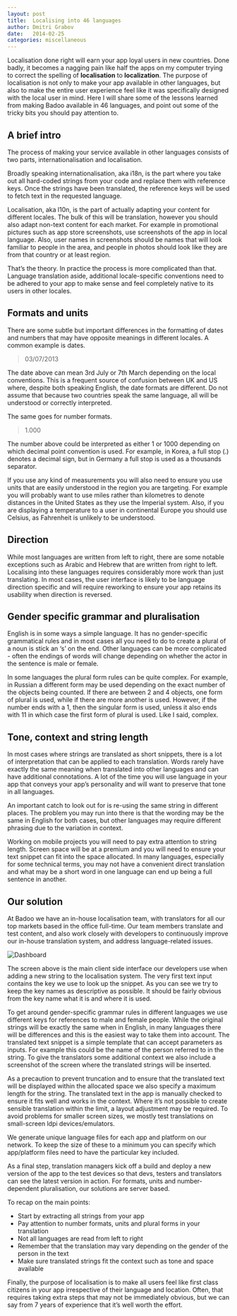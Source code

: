 ```yaml
---
layout: post
title:  Localising into 46 languages
author: Dmitri Grabov
date:   2014-02-25
categories: miscellaneous
---
```

Localisation done right will earn your app loyal users in new countries. Done badly, it becomes a nagging pain like half the apps on my computer trying to correct the spelling of **localisation** to **localization**. The purpose of localisation is not only to make your app available in other languages, but also to make the entire user experience feel like it was specifically designed with the local user in mind. Here I will share some of the lessons learned from making Badoo available in 46 languages, and point out some of the tricky bits you should pay attention to.

## A brief intro
The process of making your service available in other languages consists of two parts, internationalisation and localisation.

Broadly speaking internationalisation, aka i18n, is the part where you take out all hard-coded strings from your code and replace them with reference keys. Once the strings have been translated, the reference keys will be used to fetch text in the requested language.

Localisation, aka l10n, is the part of actually adapting your content for different locales. The bulk of this will be translation, however you should also adapt non-text content for each market. For example in promotional pictures such as app store screenshots, use screenshots of the app in local language. Also, user names in screenshots should be names that will look familiar to people in the area, and people in photos should look like they are from that country or at least region.

That’s the theory. In practice the process is more complicated than that. Language translation aside, additional locale-specific conventions need to be adhered to your app to make sense and feel completely native to its users in other locales.

## Formats and units
There are some subtle but important differences in the formatting of dates and numbers that may have opposite meanings in different locales. A common example is dates.
>03/07/2013

The date above can mean 3rd July or 7th March depending on the local conventions. This is a frequent source of confusion between UK and US where, despite both speaking English, the date formats are different. Do not assume that because two countries speak the same language, all will be understood or correctly interpreted.

The same goes for number formats.
>1.000

The number above could be interpreted as either 1 or 1000 depending on which decimal point convention is used. For example, in Korea, a full stop (.) denotes a decimal sign, but in Germany a full stop is used as a thousands separator.

If you use any kind of measurements you will also need to ensure you use units that are easily understood in the region you are targeting. For example you will probably want to use miles rather than kilometres to denote distances in the United States as they use the Imperial system. Also, if you are displaying a temperature to a user in continental Europe you should use Celsius, as Fahrenheit is unlikely to be understood.

## Direction
While most languages are written from left to right, there are some notable exceptions such as Arabic and Hebrew that are written from right to left. Localising into these languages requires considerably more work than just translating. In most cases, the user interface is likely to be language direction specific and will require reworking to ensure your app retains its usability when direction is reversed.

## Gender specific grammar and pluralisation
English is in some ways a simple language. It has no gender-specific grammatical rules and in most cases all you need to do to create a plural of a noun is stick an ‘s’ on the end. Other languages can be more complicated - often the endings of words will change depending on whether the actor in the sentence is male or female.

In some languages the plural form rules can be quite complex. For example, in Russian a different form may be used depending on the exact number of the objects being counted. If there are between 2 and 4 objects, one form of plural is used, while if there are more another is used. However, if the number ends with a 1, then the singular form is used, unless it also ends with 11 in which case the first form of plural is used. Like I said, complex.

## Tone, context and string length
In most cases where strings are translated as short snippets, there is a lot of interpretation that can be applied to each translation. Words rarely have exactly the same meaning when translated into other languages and can have additional connotations. A lot of the time you will use language in your app that conveys your app’s personality and will want to preserve that tone in all languages.

An important catch to look out for is re-using the same string in different places. The problem you may run into there is that the wording may be the same in English for both cases, but other languages may require different phrasing due to the variation in context.

Working on mobile projects you will need to pay extra attention to string length. Screen space will be at a premium and you will need to ensure your text snippet can fit into the space allocated. In many languages, especially for some technical terms, you may not have a convenient direct translation and what may be a short word in one language can end up being a full sentence in another.

## Our solution
At Badoo we have an in-house localisation team, with translators for all our top markets based in the office full-time. Our team members translate and test content, and also work closely with developers to continuously improve our in-house translation system, and address language-related issues.

![Dashboard]({{page.imgdir}}/localisation-dashboard.png)

The screen above is the main client side interface our developers use when adding a new string to the localisation system. The very first text input contains the key we use to look up the snippet. As you can see we try to keep the key names as descriptive as possible. It should be fairly obvious from the key name what it is and where it is used.

To get around gender-specific grammar rules in different languages we use different keys for references to male and female people. While the original strings will be exactly the same when in English, in many languages there will be differences and this is the easiest way to take them into account. The translated text snippet is a simple template that can accept parameters as inputs. For example this could be the name of the person referred to in the string. To give the translators some additional context we also include a screenshot of the screen where the translated strings will be inserted.

As a precaution to prevent truncation and to ensure that the translated text will be displayed within the allocated space we also specify a maximum length for the string. The translated text in the app is manually checked to ensure it fits well and works in the context. Where it’s not possible to create sensible translation within the limit, a layout adjustment may be required. To avoid problems for smaller screen sizes, we mostly test translations on small-screen ldpi devices/emulators.

We generate unique language files for each app and platform on our network. To keep the size of these to a minimum you can specify which app/platform files need to have the particular key included.

As a final step, translation managers kick off a build and deploy a new version of the app to the test devices so that devs, testers and translators can see the latest version in action. For formats, units and number-dependent pluralisation, our solutions are server based.

To recap on the main points:
- Start by extracting all strings from your app
- Pay attention to number formats, units and plural forms in your translation
- Not all languages are read from left to right
- Remember that the translation may vary depending on the gender of the person in the text
- Make sure translated strings fit the context such as tone and space available


Finally, the purpose of localisation is to make all users feel like first class citizens in your app irrespective of their language and location. Often, that requires taking extra steps that may not be immediately obvious, but we can say from 7 years of experience that it’s well worth the effort.
